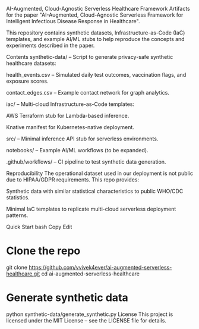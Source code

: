 AI-Augmented, Cloud-Agnostic Serverless Healthcare Framework
Artifacts for the paper "AI-Augmented, Cloud-Agnostic Serverless Framework for Intelligent Infectious Disease Response in Healthcare".

This repository contains synthetic datasets, Infrastructure-as-Code (IaC) templates, and example AI/ML stubs to help reproduce the concepts and experiments described in the paper.

Contents
synthetic-data/ – Script to generate privacy-safe synthetic healthcare datasets:

health_events.csv – Simulated daily test outcomes, vaccination flags, and exposure scores.

contact_edges.csv – Example contact network for graph analytics.

iac/ – Multi-cloud Infrastructure-as-Code templates:

AWS Terraform stub for Lambda-based inference.

Knative manifest for Kubernetes-native deployment.

src/ – Minimal inference API stub for serverless environments.

notebooks/ – Example AI/ML workflows (to be expanded).

.github/workflows/ – CI pipeline to test synthetic data generation.

Reproducibility
The operational dataset used in our deployment is not public due to HIPAA/GDPR requirements.
This repo provides:

Synthetic data with similar statistical characteristics to public WHO/CDC statistics.

Minimal IaC templates to replicate multi-cloud serverless deployment patterns.

Quick Start
bash
Copy
Edit
# Clone the repo
git clone https://github.com/vvivek4ever/ai-augmented-serverless-healthcare.git
cd ai-augmented-serverless-healthcare

# Generate synthetic data
python synthetic-data/generate_synthetic.py
License
This project is licensed under the MIT License – see the LICENSE file for details.
